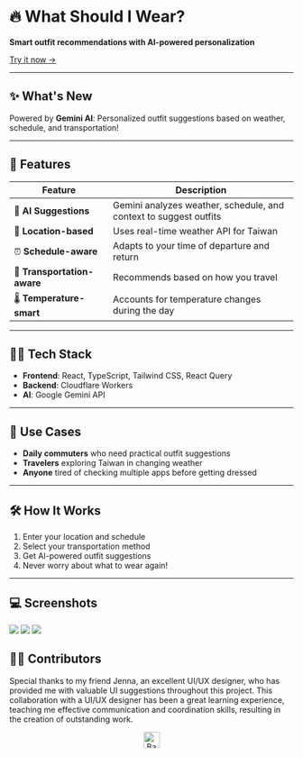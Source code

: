 # 🔥 What Should I Wear?

  **Smart outfit recommendations with AI-powered personalization**

[Try it now →](https://what-should-i-wear-bd38a.web.app/)


---

## ✨ What's New

Powered by **Gemini AI**: Personalized outfit suggestions based on weather, schedule, and transportation!

---

## 🌟 Features

| Feature                | Description |
|------------------------|-------------|
| 🤖 **AI Suggestions**  | Gemini analyzes weather, schedule, and context to suggest outfits |
| 📍 **Location-based**  | Uses real-time weather API for Taiwan |
| ⏰ **Schedule-aware**  | Adapts to your time of departure and return |
| 🚗 **Transportation-aware** | Recommends based on how you travel |
| 🌡️ **Temperature-smart** | Accounts for temperature changes during the day |

---

## 🧑‍💻 Tech Stack

- **Frontend**: React, TypeScript, Tailwind CSS, React Query
- **Backend**: Cloudflare Workers  
- **AI**: Google Gemini API  

---

## 🎯 Use Cases

- **Daily commuters** who need practical outfit suggestions
- **Travelers** exploring Taiwan in changing weather
- **Anyone** tired of checking multiple apps before getting dressed

---

## 🛠️ How It Works

  1. Enter your location and schedule
  2. Select your transportation method
  3. Get AI-powered outfit suggestions
  4. Never worry about what to wear again!

---
## 💻 Screenshots
<picture>
  <img src="https://i.ibb.co/frRrQpD/2023-06-07-2-48-10.png">
</picture>
<picture>
  <img src="https://i.ibb.co/5s6PrR8/2023-06-07-3-04-16.png">
</picture>
<picture>
  <img src="https://i.postimg.cc/ncj32Nst/2025-07-11-7-35-57.png">
</picture>

## 👩‍💻  Contributors

Special thanks to my friend Jenna, an excellent UI/UX designer, who has provided me with valuable UI suggestions throughout this project. This collaboration with a UI/UX designer has been a great learning experience, teaching me effective communication and coordination skills, resulting in the creation of outstanding work.

<p align="center">
  <a href="https://github.com/ooospooky/What-Should-I-Wear">
    <img src="https://superagi.com/wp-content/uploads/2023/05/backToTopButton.png" alt="Back to top" height="29"/>
  </a>
</p>
